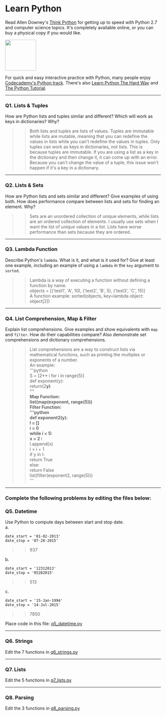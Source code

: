 # Learn Python

Read Allen Downey's [Think Python](http://www.greenteapress.com/thinkpython/) for getting up to speed with Python 2.7 and computer science topics. It's completely available online, or you can buy a physical copy if you would like.

<a href="http://www.greenteapress.com/thinkpython/"><img src="img/think_python.png" style="width: 100px;" target="_blank"></a>

For quick and easy interactive practice with Python, many people enjoy [Codecademy's Python track](http://www.codecademy.com/en/tracks/python). There's also [Learn Python The Hard Way](http://learnpythonthehardway.org/book/) and [The Python Tutorial](https://docs.python.org/2/tutorial/).

---

### Q1. Lists &amp; Tuples

How are Python lists and tuples similar and different? Which will work as keys in dictionaries? Why?

>> Both lists and tuples are lists of values. Tuples are immutable while lists are mutable, meaning that you can redefine the values in lists while you can't redefine the values in tuples. Only tuples can work as keys in dictionaries, not lists. This is because tuples are immutable. If you are using a list as a key in the dictionary and then change it, it can come up with an error. Because you can't change the value of a tuple, this issue won't happen if it's a key in a dictionary.

---

### Q2. Lists &amp; Sets

How are Python lists and sets similar and different? Give examples of using both. How does performance compare between lists and sets for finding an element. Why?

>> Sets are an unordered collection of unique elements, while lists are an ordered collection of elements. I usually use sets when I want the list of unique values in a list. Lists have worse performance than sets because they are ordered.

---

### Q3. Lambda Function

Describe Python's `lambda`. What is it, and what is it used for? Give at least one example, including an example of using a `lambda` in the `key` argument to `sorted`.

>> Lambda is a way of executing a function without defining a function by name.  
>> objects = [('test1', 'A', 10), ('test2', 'B', 5), ('test3', 'C', 15)]  
>> A function example: sorted(objects, key=lambda object: object[2])


---

### Q4. List Comprehension, Map &amp; Filter

Explain list comprehensions. Give examples and show equivalents with `map` and `filter`. How do their capabilities compare? Also demonstrate set comprehensions and dictionary comprehensions.

>> List comprehensions are a way to construct lists via mathematical functions, such as printing the multiples or exponents of a number.  
>> An example:   
>>'''python  
>>S = [2** i for i in range(5)]  
>>def exponent(y):  
>>    return(2**y)  
>>'''  
>>**Map Function:**  
>>list(map(exponent, range(5)))  
>>**Filter Function:**  
>>'''python  
>>def exponent2(y):  
>>	l = []  
>>	i = 0  
>>	while i < 5:  
>>		x = 2** i  
>>		l.append(x)  
>>		i = i + 1  
>>	if y in l:  
>>		return True  
>>	else:  
>>		return False  
>>list(filter(exponent2, range(5)))  
>>'''


---

### Complete the following problems by editing the files below:

### Q5. Datetime
Use Python to compute days between start and stop date.   
a.  

```
date_start = '01-02-2013'    
date_stop = '07-28-2015'
```

>> 937

b.  
```
date_start = '12312013'  
date_stop = '05282015'  
```

>> 513

c.  
```
date_start = '15-Jan-1994'      
date_stop = '14-Jul-2015'  
```

>> 7850

Place code in this file: [q5_datetime.py](python/q5_datetime.py)

---

### Q6. Strings
Edit the 7 functions in [q6_strings.py](python/q6_strings.py)

---

### Q7. Lists
Edit the 5 functions in [q7_lists.py](python/q7_lists.py)

---

### Q8. Parsing
Edit the 3 functions in [q8_parsing.py](python/q8_parsing.py)





